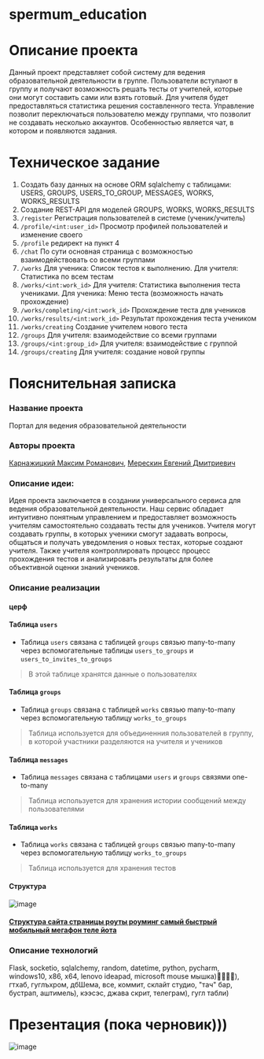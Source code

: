 # spermum_education

# Описание проекта
Данный проект представляет собой систему для ведения образовательной деятельности в группе. Пользователи вступают в группу и получают возможность решать тесты от учителей, которые они могут составить сами или взять готовый. Для учителя будет предоставляться статистика решения составленного теста. Управление позволит переключаться пользователю между группами, что позволит не создавать несколько аккаунтов. Особенностью является чат, в котором и появляются задания.

# Техническое задание
1. Создать базу данных на основе ORM sqlalchemy с таблицами: USERS, GROUPS, USERS_TO_GROUP, MESSAGES, WORKS, WORKS_RESULTS
2. Создание REST-API для моделей GROUPS, WORKS, WORKS_RESULTS
3. `/register` Регистрация пользователей в системе (ученик/учитель)
4. `/profile/<int:user_id>` Просмотр профилей пользователей и изменение своего
5. `/profile` редирект на пункт 4
6. `/chat` По сути основная страница с возможностью взаимодействовать со всеми группами
7. `/works` Для ученика: Список тестов к выполнению. Для учителя: Статистика по всем тестам
8. `/works/<int:work_id>` Для учителя: Статистика выполнения теста учениками. Для ученика: Меню теста (возможность начать прохождение)
9. `/works/completing/<int:work_id>` Прохождение теста для учеников
10. `/works/results/<int:work_id>` Результат прохождения теста учеником
11. `/works/creating` Создание учителем нового теста
12. `/groups` Для учителя: взаимодействие со всеми группами
12. `/groups/<int:group_id>` Для учителя: взаимодействие с группой
13. `/groups/creating` Для учителя: создание новой группы

# Пояснительная записка
### Название проекта 
Портал для ведения образовательной деятельности
### Авторы проекта 
[Карнажицкий Максим Романович](https://github.com/xtern0o), [Мерескин Евгений Дмитриевич](https://github.com/b1tka)
### Описание идеи: 
Идея проекта заключается в создании универсального сервиса для ведения образовательной деятельности. Наш сервис обладает интуитивно понятным управлением и предоставляет возможность учителям самостоятельно создавать тесты для учеников.
Учителя могут создавать группы, в которых ученики смогут задавать вопросы, общаться и получать уведомления о новых тестах, которые создают учителя.
Также учителя контроллировать процесс процесс прохождения тестов и анализировать результаты для более объективной оценки знаний учеников.
### Описание реализации
#### церф

#### Таблица `users`
- Таблица `users` связана с таблицей `groups` связью many-to-many через вспомогательные таблицы `users_to_groups` и `users_to_invites_to_groups`
> В этой таблице хранятся данные о пользователях
#### Таблица `groups`
- Таблица `groups` связана с таблицей `works` связью many-to-many через вспомогательную таблицу `works_to_groups`
> Таблица используется для объединенния пользователей в группу, в которой участники разделяются на учителя и учеников
#### Таблица `messages`
- Таблица `messages` связана с таблицами `users` и `groups` связями one-to-many
> Таблица используется для хранения истории сообщений между пользователями
#### Таблица `works`
- Таблица `works` связана с таблицей `groups` связью many-to-many через вспомогательную таблицу `works_to_groups`
> Таблица используется для хранения тестов
#### Структура
![image](https://user-images.githubusercontent.com/78041040/232835333-4f6f7168-6f1c-4253-bb80-04d810658386.png)
#### [Структура сайта страницы роуты роуминг самый быстрый мобильный мегафон теле йота](https://miro.com/app/board/uXjVMVAiSic=/?share_link_id=654705494043)
### Описание технологий
Flask, socketio, sqlalchemy, random, datetime, python, pycharm, windows10, x86, x64, lenovo ideapad, microsoft mouse мышка)🐁🐁🐁🦇), гтхаб, гуглъхром, дбШема, все, коммит, склайт студио, "тач" бар, бустрап, аштимель), кээсэс, джава скрит, телеграм), гугл табли)

# Презентация (пока черновик)))
![image](https://user-images.githubusercontent.com/78041040/232845802-d53f455a-546e-48f8-92eb-ec21dcd03a34.png)

